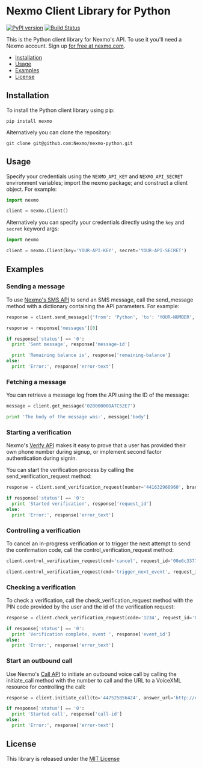 Nexmo Client Library for Python
===============================

[![PyPI version](https://badge.fury.io/py/nexmo.svg)](https://badge.fury.io/py/nexmo) [![Build Status](https://api.travis-ci.org/Nexmo/nexmo-python.svg?branch=master)](https://travis-ci.org/Nexmo/nexmo-python)

This is the Python client library for Nexmo's API. To use it you'll
need a Nexmo account. Sign up [for free at nexmo.com][signup].

* [Installation](#installation)
* [Usage](#usage)
* [Examples](#examples)
* [License](#license)


Installation
------------

To install the Python client library using pip:

    pip install nexmo

Alternatively you can clone the repository:

    git clone git@github.com:Nexmo/nexmo-python.git


Usage
-----

Specify your credentials using the `NEXMO_API_KEY` and `NEXMO_API_SECRET`
environment variables; import the nexmo package; and construct a client object.
For example:

```python
import nexmo

client = nexmo.Client()
```

Alternatively you can specify your credentials directly using the `key`
and `secret` keyword args:

```python
import nexmo

client = nexmo.Client(key='YOUR-API-KEY', secret='YOUR-API-SECRET')
```


Examples
--------

### Sending a message

To use [Nexmo's SMS API][doc_sms] to send an SMS message, call the send_message
method with a dictionary containing the API parameters. For example:

```python
response = client.send_message({'from': 'Python', 'to': 'YOUR-NUMBER', 'text': 'Hello world'})

response = response['messages'][0]

if response['status'] == '0':
  print 'Sent message', response['message-id']

  print 'Remaining balance is', response['remaining-balance']
else:
  print 'Error:', response['error-text']
```

### Fetching a message

You can retrieve a message log from the API using the ID of the message:

```python
message = client.get_message('02000000DA7C52E7')

print 'The body of the message was:', message['body']
```

### Starting a verification

Nexmo's [Verify API][doc_verify] makes it easy to prove that a user has provided their
own phone number during signup, or implement second factor authentication during signin.

You can start the verification process by calling the send_verification_request method:

```python
response = client.send_verification_request(number='441632960960', brand='MyApp')

if response['status'] == '0':
  print 'Started verification', response['request_id']
else:
  print 'Error:', response['error_text']
```

### Controlling a verification

To cancel an in-progress verification or to trigger the next attempt to
send the confirmation code, call the control_verification_request method:

```python
client.control_verification_request(cmd='cancel', request_id='00e6c3377e5348cdaf567e1417c707a5')

client.control_verification_request(cmd='trigger_next_event', request_id='00e6c3377e5348cdaf567e1417c707a5')
```

### Checking a verification

To check a verification, call the check_verification_request method with
the PIN code provided by the user and the id of the verification request:

```python
response = client.check_verification_request(code='1234', request_id='00e6c3377e5348cdaf567e1417c707a5')

if response['status'] == '0':
  print 'Verification complete, event ', response['event_id']
else:
  print 'Error:', response['error_text']
```

### Start an outbound call

Use Nexmo's [Call API][doc_call] to initiate an outbound voice call by calling
the initiate_call method with the number to call and the URL to a VoiceXML
resource for controlling the call:

```python
response = client.initiate_call(to='447525856424', answer_url='http://example.com/call.xml')

if response['status'] == '0':
  print 'Started call', response['call-id']
else:
  print 'Error:', response['error-text']
```


License
-------

This library is released under the [MIT License][license]

[signup]: https://dashboard.nexmo.com/sign-up?utm_source=DEV_REL&utm_medium=github&utm_campaign=python-client-library
[doc_sms]: https://docs.nexmo.com/messaging/sms-api?utm_source=DEV_REL&utm_medium=github&utm_campaign=python-client-library
[doc_verify]: https://docs.nexmo.com/verify/api-reference?utm_source=DEV_REL&utm_medium=github&utm_campaign=python-client-library
[doc_call]: https://docs.nexmo.com/voice/call?utm_source=DEV_REL&utm_medium=github&utm_campaign=python-client-library
[license]: LICENSE.txt
